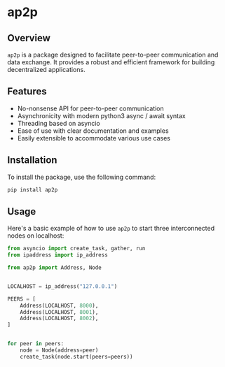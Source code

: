 # ap2p

## Overview
`ap2p` is a package designed to facilitate peer-to-peer communication and data exchange. It provides a robust and efficient framework for building decentralized applications.

## Features
- No-nonsense API for peer-to-peer communication
- Asynchronicity with modern python3 async / await syntax
- Threading based on asyncio
- Ease of use with clear documentation and examples
- Easily extensible to accommodate various use cases

## Installation
To install the package, use the following command:
```bash
pip install ap2p
```

## Usage
Here's a basic example of how to use `ap2p` to start three interconnected nodes on localhost:
```python
from asyncio import create_task, gather, run
from ipaddress import ip_address

from ap2p import Address, Node


LOCALHOST = ip_address("127.0.0.1")

PEERS = [
    Address(LOCALHOST, 8000),
    Address(LOCALHOST, 8001),
    Address(LOCALHOST, 8002),
]


for peer in peers:
    node = Node(address=peer)
    create_task(node.start(peers=peers))
```
